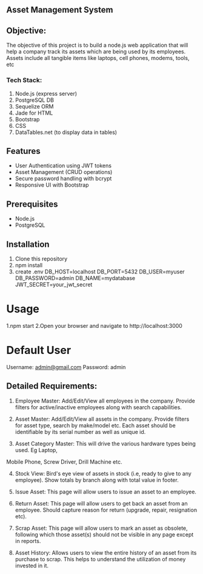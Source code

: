## Asset Management System

## Objective:
   The objective of this project is to build a node.js web application that will help a company track its assets which are being used by its employees. Assets include all tangible items like laptops, cell phones, modems, tools, etc

### Tech Stack:
   1. Node.js (express server)
   2. PostgreSQL DB
   3. Sequelize ORM
   4. Jade for HTML
   5. Bootstrap
   6. CSS
   7. DataTables.net (to display data in         tables)

## Features

- User Authentication using JWT tokens
- Asset Management (CRUD operations)
- Secure password handling with bcrypt
- Responsive UI with Bootstrap

## Prerequisites

- Node.js
- PostgreSQL

## Installation

1. Clone this repository
2. npm install
3. create .env
   DB_HOST=localhost
   DB_PORT=5432
   DB_USER=myuser
   DB_PASSWORD=admin
   DB_NAME=mydatabase
   JWT_SECRET=your_jwt_secret

# Usage

 1.npm start
 2.Open your browser and navigate to           http://localhost:3000

# Default User

 Username: admin@gmail.com
 Password: admin
 
## Detailed Requirements:

1. Employee Master: Add/Edit/View all employees in the company. Provide filters for active/inactive employees along with search capabilities.

2. Asset Master: Add/Edit/View all assets in the company. Provide filters for asset type, search by make/model etc. Each asset should be identifiable by its serial number as well as unique id.

3. Asset Category Master: This will drive the various hardware types being used. Eg Laptop,

Mobile Phone, Screw Driver, Drill Machine etc.

4. Stock View: Bird's eye view of assets in stock (i.e, ready to give to any employee). Show totals by branch along with total value in footer.

5. Issue Asset: This page will allow users to issue an asset to an employee.

6. Return Asset: This page will allow users to get back an asset from an employee. Should capture reason for return (upgrade, repair, resignation etc).

7. Scrap Asset: This page will allow users to mark an asset as obsolete, following which those asset(s) should not be visible in any page except in reports.

8. Asset History: Allows users to view the entire history of an asset from its purchase to scrap. This helps to understand the utilization of money invested in it.




